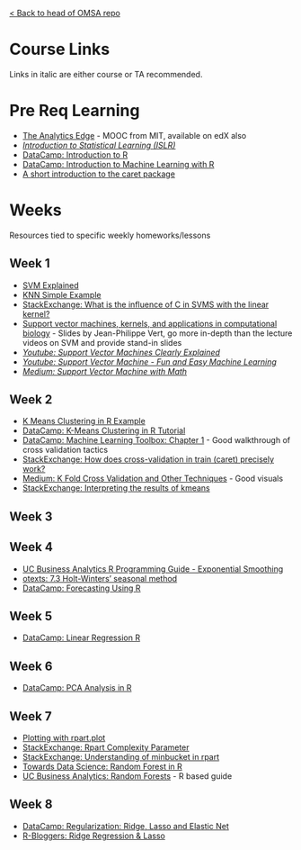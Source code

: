 [< Back to head of OMSA repo](README.md)

# Course Links

Links in italic are either course or TA recommended.

# Pre Req Learning

* [The Analytics Edge](https://ocw.mit.edu/courses/sloan-school-of-management/15-071-the-analytics-edge-spring-2017/) - MOOC from MIT, available on edX also
* *[Introduction to Statistical Learning (ISLR)](http://faculty.marshall.usc.edu/gareth-james/ISL/ISLR%20Seventh%20Printing.pdf)*
* [DataCamp: Introduction to R](https://www.datacamp.com/courses/free-introduction-to-r)
* [DataCamp: Introduction to Machine Learning with R](https://campus.datacamp.com/courses/introduction-to-machine-learning-with-r/)
* [A short introduction to the caret package](https://cran.csiro.au/web/packages/caret/vignettes/caret.html)

# Weeks

Resources tied to specific weekly homeworks/lessons

## Week 1

* [SVM Explained](https://static1.squarespace.com/static/58851af9ebbd1a30e98fb283/t/58902fbae4fcb5398aeb7505/1485844411772/SVM+Explained.pdf)
* [KNN Simple Example](http://rstudio-pubs-static.s3.amazonaws.com/24844_335efcfc09954ad99c4e05d9548ed2ad.html)
* [StackExchange: What is the influence of C in SVMS with the linear kernel?](https://stats.stackexchange.com/questions/31066/what-is-the-influence-of-c-in-svms-with-linear-kernel)
* [Support vector machines, kernels, and applications in computational biology](http://members.cbio.mines-paristech.fr/~jvert/talks/110401mines/mines.pdf) - Slides by Jean-Philippe Vert, go more in-depth than the lecture videos on SVM and provide stand-in slides 
* *[Youtube: Support Vector Machines Clearly Explained](https://www.youtube.com/watch?v=efR1C6CvhmE)*
* *[Youtube: Support Vector Machine - Fun and Easy Machine Learning](https://www.youtube.com/watch?v=Y6RRHw9uN9o)*
* *[Medium: Support Vector Machine with Math](https://medium.com/deep-math-machine-learning-ai/chapter-3-support-vector-machine-with-math-47d6193c82be)*

## Week 2 

* [K Means Clustering in R Example](http://www.learnbymarketing.com/tutorials/k-means-clustering-in-r-example/)
* [DataCamp: K-Means Clustering in R Tutorial](https://www.datacamp.com/community/tutorials/k-means-clustering-r)
* [DataCamp: Machine Learning Toolbox: Chapter 1](https://campus.datacamp.com/courses/machine-learning-toolbox/regression-models-fitting-them-and-evaluating-their-performance?ex=1) - Good walkthrough of cross validation tactics
* [StackExchange: How does cross-validation in train (caret) precisely work?](https://stats.stackexchange.com/questions/219154/how-does-cross-validation-in-train-caret-precisely-work)
* [Medium: K Fold Cross Validation and Other Techniques](https://medium.com/datadriveninvestor/k-fold-and-other-cross-validation-techniques-6c03a2563f1e) - Good visuals
* [StackExchange: Interpreting the results of kmeans](https://stats.stackexchange.com/questions/48520/interpreting-result-of-k-means-clustering-in-r)

## Week 3

## Week 4
* [UC Business Analytics R Programming Guide - Exponential Smoothing](http://uc-r.github.io/ts_exp_smoothing)
* [otexts: 7.3 Holt-Winters’ seasonal method](https://otexts.com/fpp2/holt-winters.html)
* [DataCamp: Forecasting Using R](https://www.datacamp.com/courses/forecasting-using-r)

## Week 5

* [DataCamp: Linear Regression R](https://www.datacamp.com/community/tutorials/linear-regression-R)

## Week 6

* [DataCamp: PCA Analysis in R](https://www.datacamp.com/community/tutorials/pca-analysis-r)

## Week 7

* [Plotting with rpart.plot](http://www.milbo.org/rpart-plot/prp.pdf)
* [StackExchange: Rpart Complexity Parameter](https://stats.stackexchange.com/questions/117908/rpart-complexity-parameter-confusion)
* [StackExchange: Understanding of minbucket in rpart](https://stackoverflow.com/questions/29620619/understanding-of-minbucket-function-in-cart-model-using-r)
* [Towards Data Science: Random Forest in R](https://towardsdatascience.com/random-forest-in-r-f66adf80ec9)
* [UC Business Analytics: Random Forests](https://uc-r.github.io/random_forests) - R based guide

## Week 8

* [DataCamp: Regularization: Ridge, Lasso and Elastic Net](https://www.datacamp.com/community/tutorials/tutorial-ridge-lasso-elastic-net)
* [R-Bloggers: Ridge Regression & Lasso](https://www.r-bloggers.com/ridge-regression-and-the-lasso/)
